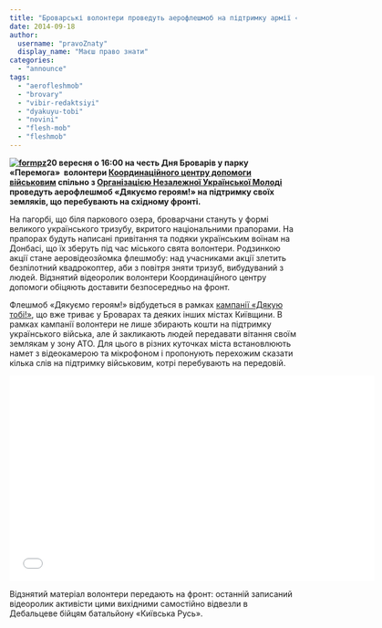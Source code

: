 ```yaml
---
title: "Броварські волонтери проведуть аерофлешмоб на підтримку армії «Дякуємо героям!»"
date: 2014-09-18
author: 
  username: "pravoZnaty"
  display_name: "Маєш право знати"
categories: 
  - "announce"
tags: 
  - "aerofleshmob"
  - "brovary"
  - "vibir-redaktsiyi"
  - "dyakuyu-tobi"
  - "novini"
  - "flesh-mob"
  - "fleshmob"
---
```


**[![formpz](https://mpz.brovary.org/wp-content/uploads/2014/09/formpz.jpg)](https://mpz.brovary.org/wp-content/uploads/2014/09/formpz.jpg)20 вересня о 16:00 на честь Дня Броварів у парку «Перемога»  волонтери [Координаційного центру допомоги військовим](https://www.facebook.com/koordcentr.brovary) спільно з [Організацією Незалежної Української Молоді](https://vk.com/onymua) проведуть аерофлешмоб «Дякуємо героям!» на підтримку своїх земляків, що перебувають на східному фронті.**

На пагорбі, що біля паркового озера, броварчани стануть у формі великого українського тризубу, вкритого національними прапорами. На прапорах будуть написані привітання та подяки українським воїнам на Донбасі, що їх зберуть під час міського свята волонтери. Родзинкою акції стане аеровідеозйомка флешмобу: над учасниками акції злетить безпілотний квадрокоптер, аби з повітря зняти тризуб, вибудуваний з людей. Відзнятий відеоролик волонтери Координаційного центру допомоги обіцяють доставити безпосередньо на фронт.

Флешмоб «Дякуємо героям!» відбудеться в рамках [кампанії «Дякую тобі!»](https://mpz.brovary.org/marafon-videoproektu-dyakuyu-tobi-u-brovarah-trivaye-grafik-zustrichey-ta-nove-video/), що вже триває у Броварах та деяких інших містах Київщини. В рамках кампанії волонтери не лише збирають кошти на підтримку українського війська, але й закликають людей передавати вітання своїм землякам у зону АТО. Для цього в різних куточках міста встановлюють намет з відеокамерою та мікрофоном і пропонують перехожим сказати кілька слів на підтримку військовим, котрі перебувають на передовій.

<iframe src="//www.youtube.com/embed/HrngtftD0w8" width="640" height="360" frameborder="0" allowfullscreen="allowfullscreen"></iframe>

Відзнятий матеріал волонтери передають на фронт: останній записаний відеоролик активісти цими вихідними самостійно відвезли в Дебальцеве бійцям батальйону «Київська Русь».
